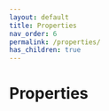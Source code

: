 ```yaml
---
layout: default
title: Properties
nav_order: 6
permalink: /properties/
has_children: true
---
```


# Properties